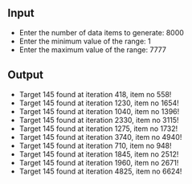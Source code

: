 ## Input

- Enter the number of data items to generate: 8000
- Enter the minimum value of the range: 1
- Enter the maximum value of the range: 7777

## Output

- Target 145 found at iteration 418, item no 558!
- Target 145 found at iteration 1230, item no 1654!
- Target 145 found at iteration 1040, item no 1396!
- Target 145 found at iteration 2330, item no 3115!
- Target 145 found at iteration 1275, item no 1732!
- Target 145 found at iteration 3740, item no 4940!
- Target 145 found at iteration 710, item no 948!
- Target 145 found at iteration 1845, item no 2512!
- Target 145 found at iteration 1960, item no 2671!
- Target 145 found at iteration 4825, item no 6624!
